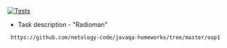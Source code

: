 [![Tests](https://github.com/ValeriaBorisova/Radioman/actions/workflows/maven.yml/badge.svg)](https://github.com/ValeriaBorisova/Radioman/actions/workflows/maven.yml)

* Task description - "Radioman"

``` https://github.com/netology-code/javaqa-homeworks/tree/master/oop1```
